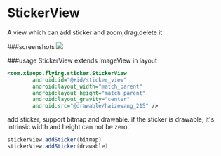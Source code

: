 # StickerView
A view which can add sticker and zoom,drag,delete it

###screenshots
![](https://github.com/wuapnjie/StickerView/blob/master/screenshots/stickerview.gif)

###usage
StickerView extends ImageView
in layout
```xml
<com.xiaopo.flying.sticker.StickerView
        android:id="@+id/sticker_view"
        android:layout_width="match_parent"
        android:layout_height="match_parent"
        android:layout_gravity="center"
        android:src="@drawable/haizewang_215" />
```
add sticker, support bitmap and drawable.
if the sticker is drawable, it's intrinsic width and height can not be zero.

```java
stickerView.addSticker(bitmap)
stickerView.addSticker(drawable)
```
